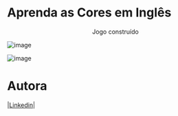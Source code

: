 # Aprenda as Cores em Inglês
<p align="center">
Jogo construído 

![image](https://user-images.githubusercontent.com/76081229/177419202-f3057ce9-9697-4153-a99a-c4e561f4e1c9.png)

![image](https://user-images.githubusercontent.com/76081229/177419235-e9eb931d-248a-4333-a1a1-a5001ebf8863.png)

</p>

# Autora 

|[Linkedin](https://www.linkedin.com/in/gabriellekwsiqueira/)|
